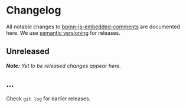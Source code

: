 # Changelog

All notable changes to [bpmn-js-embedded-comments](https://github.com/bpmn-io/bpmn-js-embedded-comments) are documented here. We use [semantic versioning](http://semver.org/) for releases.


## Unreleased

___Note:__ Yet to be released changes appear here._

## ...

Check `git log` for earlier releases.